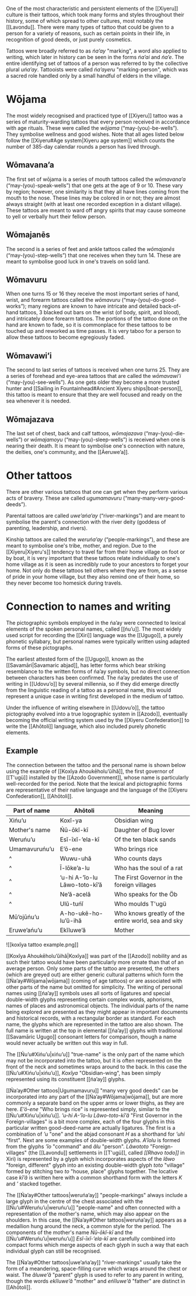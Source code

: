 One of the most characteristic and persistent elements of the [[Xiyeru]] culture is their tattoos, which took many forms and styles throughout their history, some of which spread to other cultures, most notably the [[Lavondu]]. There were many types of tattoo that could be given to a person for a variety of reasons, such as certain points in their life, in recognition of good deeds, or just purely cosmetics.

Tattoos were broadly referred to as *ńaʼay* "marking", a word also applied to writing, which later in history can be seen in the forms *ńaʼai* and *ńaʼe*. The entire identifying set of tattoos of a person was referred to by the collective plural *uńaʼay*. Tattooists were called *ńaʼayeru* "marking-person", which was a sacred role handled only by a small handful of elders in the village.
# Wōjama
The most widely recognised and practiced type of [[Xiyeru]] tattoo was a series of maturity-warding tattoos that every person received in accordance with age rituals. These were called the *wōjama* (“may-(you)-be-wells”). They symbolise wellness and good wishes. Note that all ages listed below follow the [[Xiyeru#Age system|Xiyeru age system]] which counts the number of 385-day calendar rounds a person has lived through.
## Wōmavanaʼa
The first set of wōjama is a series of mouth tattoos called the *wōmavanaʼa* (“may-(you)-speak-wells”) that one gets at the age of 9 or 10. These vary by region; however, one similarity is that they all have lines coming from the mouth to the nose. These lines may be colored in or not; they are almost always straight (with at least one recorded exception in a distant village). These tattoos are meant to ward off angry spirits that may cause someone to yell or verbally hurt their fellow person.
## Wōmajanēs
The second is a series of feet and ankle tattoos called the *wōmajanēs* (“may-(you)-step-wells”) that one receives when they turn 14. These are meant to symbolise good luck in one's travels on solid land.
## Wōmavuru
When one turns 15 or 16 they receive the most important series of hand, wrist, and forearm tattoos called the *wōmavuru* (“may-(you)-do-good-works”); many regions are known to have intricate and detailed back-of-hand tattoos, 3 blacked out bars on the wrist (of body, spirit, and blood), and intricately done forearm tattoos. The portions of the tattoo done on the hand are known to fade, so it is commonplace for these tattoos to be touched up and reworked as time passes. It is very taboo for a person to allow these tattoos to become egregiously faded.
## Wōmavawiʼi
The second to last series of tattoos is received when one turns 25. They are a series of forehead and eye-area tattoos that are called the *wōmavawiʼi* (“may-(you)-see-wells”). As one gets older they become a more trusted hunter and [[Sailing in Fountainhead#Ancient Xiyeru ships|boat-person]], this tattoo is meant to ensure that they are well focused and ready on the sea whenever it is needed.
## Wōmajazava
The last set of chest, back and calf tattoos, *wōmajazava* (“may-(you)-die-wells”) or *wōmajamoyu* (“may-(you)-sleep-wells”) is received when one is nearing their death. It is meant to symbolise one's connection with nature, the deities, one's community, and the [[Āeruweʼa]].
# Other tattoos
There are other various tattoos that one can get when they perform various acts of bravery. These are called *ugumamavuru* (“many-many-very-good-deeds”).

Parental tattoos are called *uweʼańaʼay* (“river-markings”) and are meant to symbolise the parent's connection with the river deity (goddess of parenting, leadership, and rivers).

Kinship tattoos are called the *weruńaʼay* (“people-markings”), and these are meant to symbolise one's tribe, mother, and region. Due to the [[Xiyeru|Xiyeru's]] tendency to travel far from their home village on foot or by boat, it is very important that these tattoos relate individually to one's home village as it is seen as incredibly rude to your ancestors to forget your home. Not only do these tattoos tell others where they are from, as a sense of pride in your home village, but they also remind one of their home, so they never become too homesick during travels.
# Connection to names and writing
The pictographic symbols employed in the ńaʼay were connected to lexical elements of the spoken personal names, called [[ńuʼu]]. The most widely used script for recording the [[Xiri]] language was the [[Ugugo]], a purely phonetic syllabary, but personal names were typically written using adapted forms of these pictographs.

The earliest attested form of the [[Ugugo]], known as the [[Savamāri|Savamaric abjad]], has letter forms which bear striking resemblance to the written forms of ńaʼay symbols, but no direct connection between characters has been confirmed. The ńaʼay predates the use of writing in [[Udovuʼo]] by several millennia, so if they did emerge directly from the linguistic reading of a tattoo as a personal name, this would represent a unique case in writing first developed in the medium of tattoo.

Under the influence of writing elsewhere in [[Udovuʼo]], the tattoo pictography evolved into a true logographic system in [[Azodo]], eventually becoming the official writing system used by the [[Xiyeru Confederation]] to write the [[Ahōtoli]] language, which also included purely phonetic elements.
## Example
The connection between the tattoo and the personal name is shown below using the example of [[Koxĭya Ahoukēholuʼŭihă]], the first governor of [[T'ugü]] installed by the [[Azodo Government]], whose name is particularly well-recorded for the period. Note that the lexical and pictographic forms are representative of their native language and the language of the [[Xiyeru Confederation]], [[Ahōtoli]].

| Part of name  | Ahōtoli                       | Meaning                                            |
| ------------- | ----------------------------- | -------------------------------------------------- |
| Xińuʼu        | Koxĭ-ya                       | Obsidian wing                                      |
| Mother's name | Ńū-ōkĭ-kī                     | Daughter of Bug lover                              |
| Weruńuʼu      | Esĭ-īxĭ-ʼela-kī               | Of the ten black sands                             |
| Umamavuruńuʼu | Eʼō-ene                       | Who brings rice                                    |
| ^             | Wuwu-uhă                      | Who counts days                                    |
| ^             | Ī-lōke’a-lu                   | Who has the soul of a rat                          |
| ^             | ʼu-hi A-ʼĭo-lu Lăwo-toto-kī’ă | The First Governor in the foreign villages         |
| ^             | Ne’ă-acelă                    | Who speaks for the Öb                              |
| ^             | Ulŭ-tuńĭ                      | Who moulds T'ugü                                   |
| Mūʼojūńuʼu    | A-ho-ukē-ho-luʼŭ-ihă          | Who knows greatly of the entire world, sea and sky |
| Eruweʼańuʼu   | Ekĭluwe’ă                     | Mother                                             |


![[koxĭya tattoo example.png]]

[[Koxĭya Ahoukēholuʼŭihă|Koxĭya]] was part of the [[Azodo]] nobility and as such their tattoo would have been particularly more ornate than that of an average person. Only some parts of the tattoo are presented, the others (which are greyed out) are either generic cultural patterns which form the [[Ńaʼay#Wōjama|wōjama]] (coming of age tattoos) or are associated with other parts of the name but omitted for simplicity. The writing of personal names using [[ńaʼay]] symbols uses all sorts of ligatures and special double-width glyphs representing certain complex words, aphorisms, names of places and astronomical objects. The individual parts of the name being explored are presented as they might appear in important documents and historical records, with a rectangular border as standard. For each name, the glyphs which are represented in the tattoo are also shown. The full name is written at the top in elemental [[ńaʼay]] glyphs with traditional [[Savamāric Ugugo]] consonant letters for comparison, though a name would never actually be written out this way in full.

The [[Ńuʼu#Xińuʼu|xińuʼu]] "true-name" is the only part of the name which may not be incorporated into the tattoo, but it is often represented on the front of the neck and sometimes wraps around to the back. In this case the [[Ńuʼu#Xińuʼu|xińuʼu]], *Koxĭya* "Obsidian-wing", has been simply represented using its constituent [[ńaʼay]] glyphs.

[[Ńaʼay#Other tattoos|Ugumamavuru]] "many very good deeds" can be incorporated into any part of the [[Ńaʼay#Wōjama|wōjama]], but are more commonly a separate band on the upper arms or lower thighs, as they are here. *Eʼō-ene* "Who brings rice" is represented simply, similar to the [[Ńuʼu#Xińuʼu|xińuʼu]]. *ʼu-hi A-ʼĭo-lu Lăwo-toto-kī’ă* "First Governor in the Foreign-villages" is a bit more complex, each of the four glyphs in this particular written good-deed-name are actually ligatures. The first is a combination of *ʼu* "one" and the abjad consonant *H* as a shorthand for *ʼuhi* "first". Next are some examples of double-width glyphs. *Aʼĭolu* is formed from the glyphs *ʼĭo* "command" and *ălu* "person". *Lăwototo* "Foreign-villages" (the [[Lavondu]] settlements in [[T'ugü]], called *[[Rhavo todo]]* in Xiri) is represented by a glyph which incorporates aspects of the *lăwo* "foreign, different" glyph into an existing double-width glyph *toto* "village" formed by stitching two *to* "house, place" glyphs together. The locative case *kīʼă* is written here with a common shorthand form with the letters *K* and *ʼ* stacked together.

The [[Ńaʼay#Other tattoos|weruńaʼay]] "people-markings" always include a large glyph in the centre of the chest associated with the [[Ńuʼu#Weruńuʼu|weruńuʼu]] "people-name" and often connected with a representation of the mother's name, which may also appear on the shoulders. In this case, the [[Ńaʼay#Other tattoos|weruńaʼay]] appears as a medallion hung around the neck, a common style for the period. The components of the mother's name *Ńū-ōkĭ-kī* and the [[Ńuʼu#Weruńuʼu|weruńuʼu]] *Esĭ-īxĭ-ʼela-kī* are carefully combined into compact forms which merge aspects of each glyph in such a way that each individual glyph can still be recognised.

The [[Ńaʼay#Other tattoos|uweʼańaʼay]] "river-markings" usually take the form of a meandering, space-filling curve which wraps around the chest or waist. The *ăluweʼă* "parent" glyph is used to refer to any parent in writing, though the words *ekĭluweʼă* "mother" and *eńĭluwe’ă* "father" are distinct in [[Ahōtoli]].